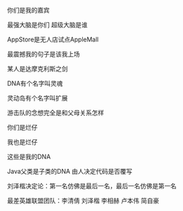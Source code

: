 你们是我的嘉宾

最强大脑是你们 超级大脑是谁

AppStore是无人店试点AppleMall

最震撼我的句子是该我上场

某人是达摩克利斯之剑

DNA有个名字叫灵魂

灵动岛有个名字叫扩展

游击队的念想完全是和父母关系怎样

你们是烂仔

我也是烂仔

这些是我的DNA

Java父类是子类的DNA 由人决定代码是否覆写

刘泽楷决定论：第一名仿佛是最后一名，最后一名仿佛是第一名

最差英雄联盟团队：李清倩 刘泽楷 李相赫 卢本伟 简自豪
